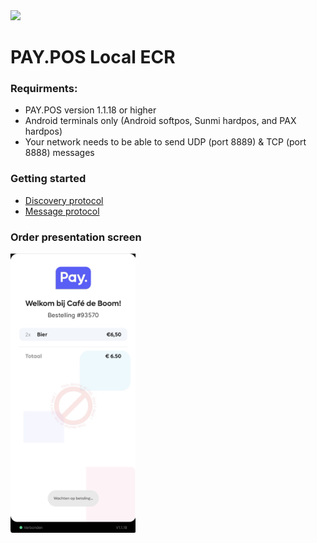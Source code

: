 <img src="https://www.pay.nl/uploads/1/brands/main_logo.png" width="100px" />

# PAY.POS Local ECR

### Requirments:
- PAY.POS version 1.1.18 or higher
- Android terminals only (Android softpos, Sunmi hardpos, and PAX hardpos)
- Your network needs to be able to send UDP (port 8889) & TCP (port 8888) messages

### Getting started
- [Discovery protocol](./docs/discovery_protocol.md)
- [Message protocol](./docs/message_protocol.md)

### Order presentation screen
<img src="./OrderPresentation.png" width="200">
